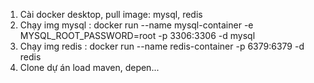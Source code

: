 1. Cài docker desktop, pull image: mysql, redis
2. Chạy img mysql : docker run --name mysql-container -e MYSQL_ROOT_PASSWORD=root -p 3306:3306 -d mysql
3. Chạy img redis : docker run --name redis-container -p 6379:6379 -d redis
4. Clone dự án load maven, depen...
